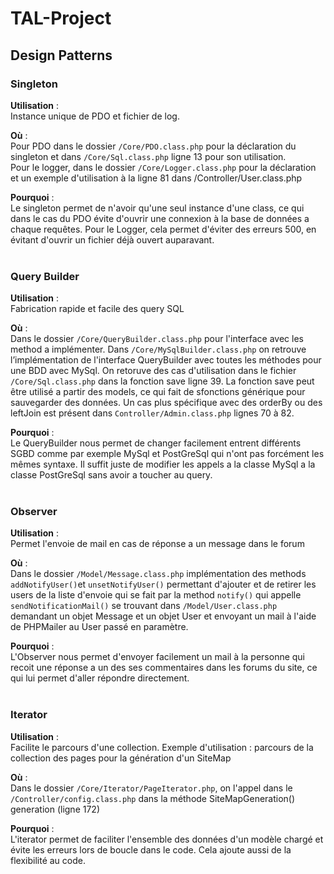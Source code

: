 # TAL-Project

## Design Patterns

### Singleton

**Utilisation** : <br>Instance unique de PDO et fichier de log.<br>

**Où** :          <br>Pour PDO dans le dossier `/Core/PDO.class.php` pour la déclaration du singleton et dans `/Core/Sql.class.php` ligne 13 pour son utilisation.<br>
                      Pour le logger, dans le dossier `/Core/Logger.class.php` pour la déclaration et un exemple d'utilisation à la ligne 81 dans /Controller/User.class.php<br>
                      
**Pourquoi** : <br>Le singleton permet de n'avoir qu'une seul instance d'une class, ce qui dans le cas du PDO évite d'ouvrir une connexion à la base de données a chaque requêtes. Pour le Logger, cela permet d'éviter des erreurs 500, en évitant d'ouvrir un fichier déjà ouvert auparavant.<br><br>


### Query Builder

**Utilisation** : <br>Fabrication rapide et facile des query SQL<br>

**Où** :          <br>Dans le dossier `/Core/QueryBuilder.class.php` pour l'interface avec les method a implémenter. Dans `/Core/MySqlBuilder.class.php` on retrouve l’implémentation de l'interface QueryBuilder avec toutes les méthodes pour une BDD avec MySql. On retoruve des cas d'utilisation dans le fichier `/Core/Sql.class.php` dans la fonction save ligne 39. La fonction save peut être utilisé a partir des models, ce qui fait de sfonctions générique pour sauvegarder des données. Un cas plus spécifique avec des orderBy ou des leftJoin est présent dans `Controller/Admin.class.php` lignes 70 à 82.<br>

**Pourquoi** : <br>Le QueryBuilder nous permet de changer facilement entrent différents SGBD comme par exemple MySql et PostGreSql qui n'ont pas forcément les mêmes syntaxe. Il suffit juste de modifier les appels a la classe MySql a la classe PostGreSql sans avoir a toucher au query.<br><br>


### Observer

**Utilisation** : <br>Permet l'envoie de mail en cas de réponse a un message dans le forum<br>

**Où** :          <br>Dans le dossier `/Model/Message.class.php` implémentation des methods `addNotifyUser()`et `unsetNotifyUser()` permettant d'ajouter et de retirer les users de la liste d'envoie qui se fait par la method `notify()` qui appelle `sendNotificationMail()` se trouvant dans `/Model/User.class.php` demandant un objet Message et un objet User et envoyant un mail à l'aide de PHPMailer au User passé en paramètre.<br>

**Pourquoi** : <br>L'Observer nous permet d'envoyer facilement un mail à la personne qui recoit une réponse a un des ses commentaires dans les forums du site, ce qui lui permet d'aller répondre directement.<br><br>


### Iterator

**Utilisation** : <br>Facilite le parcours d'une collection. Exemple d'utilisation : parcours de la collection des pages pour la génération d'un SiteMap<br>

**Où** :          <br>Dans le dossier `/Core/Iterator/PageIterator.php`, on l'appel dans le `/Controller/config.class.php` dans la méthode SiteMapGeneration() generation (ligne 172)<br>

**Pourquoi** : <br>L'iterator permet de faciliter l'ensemble des données d'un modèle chargé et évite les erreurs lors de boucle dans le code. Cela ajoute aussi de la flexibilité au code.<br><br>
